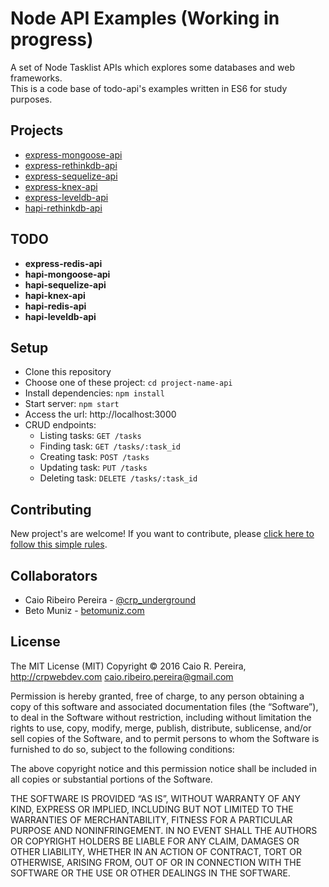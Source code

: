 # Node API Examples (Working in progress)

A set of Node Tasklist APIs which explores some databases and web frameworks.  
This is a code base of todo-api's examples written in ES6 for study purposes.

## Projects

* [express-mongoose-api](https://github.com/caio-ribeiro-pereira/node-api-examples/tree/master/express-mongoose-api)
* [express-rethinkdb-api](https://github.com/caio-ribeiro-pereira/node-api-examples/tree/master/express-rethinkdb-api)
* [express-sequelize-api](https://github.com/caio-ribeiro-pereira/node-api-examples/tree/master/express-sequelize-api)
* [express-knex-api](https://github.com/caio-ribeiro-pereira/node-api-examples/tree/master/express-knex-api)
* [express-leveldb-api](https://github.com/caio-ribeiro-pereira/node-api-examples/tree/master/express-leveldb-api)
* [hapi-rethinkdb-api](https://github.com/caio-ribeiro-pereira/node-api-examples/tree/master/hapi-rethinkdb-api)

## TODO

* **express-redis-api**
* **hapi-mongoose-api**
* **hapi-sequelize-api**
* **hapi-knex-api**
* **hapi-redis-api**
* **hapi-leveldb-api**

## Setup

* Clone this repository
* Choose one of these project: `cd project-name-api`
* Install dependencies: `npm install`
* Start server: `npm start`
* Access the url: http://localhost:3000
* CRUD endpoints:
  * Listing tasks: `GET /tasks`
  * Finding task: `GET /tasks/:task_id`
  * Creating task: `POST /tasks`
  * Updating task: `PUT /tasks`
  * Deleting task: `DELETE /tasks/:task_id`

## Contributing

New project's are welcome! If you want to contribute, please [click here to follow this simple rules](https://github.com/caio-ribeiro-pereira/node-api-examples/blob/master/CONTRIBUTING.md).

## Collaborators

- Caio Ribeiro Pereira - [@crp_underground](https://twitter.com/crp_underground)
- Beto Muniz - [betomuniz.com](http://betomuniz.com)

## License

The MIT License (MIT)
Copyright © 2016 Caio R. Pereira, http://crpwebdev.com <caio.ribeiro.pereira@gmail.com>

Permission is hereby granted, free of charge, to any person obtaining a copy of this software and associated documentation files (the “Software”), to deal in the Software without restriction, including without limitation the rights to use, copy, modify, merge, publish, distribute, sublicense, and/or sell copies of the Software, and to permit persons to whom the Software is furnished to do so, subject to the following conditions:

The above copyright notice and this permission notice shall be included in all copies or substantial portions of the Software.

THE SOFTWARE IS PROVIDED “AS IS”, WITHOUT WARRANTY OF ANY KIND, EXPRESS OR IMPLIED, INCLUDING BUT NOT LIMITED TO THE WARRANTIES OF MERCHANTABILITY, FITNESS FOR A PARTICULAR PURPOSE AND NONINFRINGEMENT. IN NO EVENT SHALL THE AUTHORS OR COPYRIGHT HOLDERS BE LIABLE FOR ANY CLAIM, DAMAGES OR OTHER LIABILITY, WHETHER IN AN ACTION OF CONTRACT, TORT OR OTHERWISE, ARISING FROM, OUT OF OR IN CONNECTION WITH THE SOFTWARE OR THE USE OR OTHER DEALINGS IN THE SOFTWARE.
